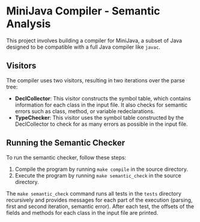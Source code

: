 # MiniJava Compiler - Semantic Analysis

This project involves building a compiler for MiniJava, a subset of Java designed to be compatible with a full Java compiler like `javac`.

## Visitors

The compiler uses two visitors, resulting in two iterations over the parse tree:

- **DeclCollector**: This visitor constructs the symbol table, which contains information for each class in the input file. It also checks for semantic errors such as class, method, or variable redeclarations.
- **TypeChecker**: This visitor uses the symbol table constructed by the DeclCollector to check for as many errors as possible in the input file.

## Running the Semantic Checker

To run the semantic checker, follow these steps:

1. Compile the program by running `make compile` in the source directory.
2. Execute the program by running `make semantic_check` in the source directory.

The `make semantic_check` command runs all tests in the `tests` directory recursively and provides messages for each part of the execution (parsing, first and second iteration, semantic error). After each test, the offsets of the fields and methods for each class in the input file are printed.
  